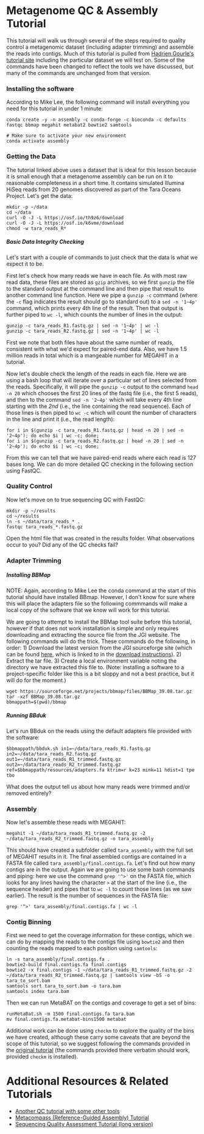 # Metagenome QC & Assembly Tutorial
This tutorial will walk us through several of the steps required to quality control a metagenomic dataset (including adapter trimming) and assemble the reads into contigs. Much of this tutorial is pulled from [Hadrien Gourle's tutorial site](https://www.hadriengourle.com/tutorials/meta_assembly/) including the particular dataset we will test on. Some of the commands have been changed to reflect the tools we have discussed, but many of the commands are unchanged from that version.

### Installing the software
According to Mike Lee, the following command will install everything you need for this tutorial in under 1 minute:

```
conda create -y -n assembly -c conda-forge -c bioconda -c defaults fastqc bbmap megahit metabat2 bowtie2 samtools

# Make sure to activate your new environment
conda activate assembly
```

### Getting the Data
The tutorial linked above uses a dataset that is ideal for this lesson because it is small enough that a metagenome assembly can be run on it to reasonable completeness in a short time. It contains simulated Illumina HiSeq reads from 20 genomes discovered as part of the Tara Oceans Project. Let's get the data:

```
mkdir -p ~/data
cd ~/data
curl -O -J -L https://osf.io/th9z6/download
curl -O -J -L https://osf.io/k6vme/download
chmod -w tara_reads_R*
```

##### Basic Data Integrity Checking

Let's start with a couple of commands to just check that the data is what we expect it to be.

First let's check how many reads we have in each file. As with most raw read data, these files are stored as `gzip` archives, so we first `gunzip` the file to the standard output at the command line and then pipe that result to another command line function. Here we pipe a `gunzip -c` command (where the `-c` flag indicates the result should go to standard out) to a `sed -n '1~4p'` command, which prints every 4th line of the result. Then that output is further piped to `wc -l`, which counts the number of lines in the output:

```
gunzip -c tara_reads_R1.fastq.gz | sed -n '1~4p' | wc -l
gunzip -c tara_reads_R2.fastq.gz | sed -n '1~4p' | wc -l
```

First we note that both files have about the same number of reads, consistent with what we'd expect for paired-end data. Also, we have 1.5 million reads in total which is a mangeable number for MEGAHIT in a tutorial. 

Now let's double check the length of the reads in each file. Here we are using a bash loop that will iterate over a particular set of lines selected from the reads. Specifically, it will pipe the `gunzip -c` output to the command `head -n 20` which chooses the first 20 lines of the fastq file (i.e., the first 5 reads), and then to the command `sed -n '2~4p'` which will take every 4th line starting with the _2nd_ (i.e., the line containing the read sequence). Each of those lines is then piped to `wc -c` which will count the number of characters in the line and print it (i.e., the read length):

```
for i in $(gunzip -c tara_reads_R1.fastq.gz | head -n 20 | sed -n '2~4p'); do echo $i | wc -c; done;
for i in $(gunzip -c tara_reads_R2.fastq.gz | head -n 20 | sed -n '2~4p'); do echo $i | wc -c; done;
```

From this we can tell that we have paired-end reads where each read is 127 bases long. We can do more detailed QC checking in the following section using FastQC.

### Quality Control
Now let's move on to true sequencing QC with FastQC:

```
mkdir -p ~/results
cd ~/results
ln -s ~/data/tara_reads_* .
fastqc tara_reads_*.fastq.gz
```

Open the html file that was created in the results folder. What observations occur to you? Did any of the QC checks fail? 

### Adapter Trimming
##### Installing BBMap
NOTE: Again, according to Mike Lee the conda command at the start of this tutorial should have installed BBmap. However, I don't know for sure where this will place the adapters file so the following commmands will make a local copy of the software that we know will work for this tutorial.

We are going to attempt to install the BBMap tool suite before this tutorial, however if that does not work installation is simple and only requires downloading and extracting the source file from the JGI website. The following commands will do the trick. These commands do the following, in order: 1) Download the latest version from the JGI sourceforge site (which can be found [here](https://sourceforge.net/projects/bbmap/), which is linked to in the [download instructions](https://jgi.doe.gov/data-and-tools/software-tools/bbtools/bb-tools-user-guide/installation-guide/)). 2) Extract the tar file. 3) Create a local environment variable noting the directory we have extracted this file to. (Note: installing a software to a project-specific folder like this is a bit sloppy and not a best practice, but it will do for the moment.)

```
wget https://sourceforge.net/projects/bbmap/files/BBMap_39.08.tar.gz
tar -xzf BBMap_39.08.tar.gz
bbmappath=$(pwd)/bbmap
```

##### Running BBduk
Let's run BBduk on the reads using the default adapters file provided with the software:

```
$bbmappath/bbduk.sh in1=~/data/tara_reads_R1.fastq.gz in2=~/data/tara_reads_R2.fastq.gz out1=~/data/tara_reads_R1_trimmed.fastq.gz out2=~/data/tara_reads_R2_trimmed.fastq.gz ref=$bbmappath/resources/adapters.fa ktrim=r k=23 mink=11 hdist=1 tpe tbo
```

What does the output tell us about how many reads were trimmed and/or removed entirely?

### Assembly
Now let's assemble these reads with MEGAHIT:

```
megahit -1 ~/data/tara_reads_R1_trimmed.fastq.gz -2 ~/data/tara_reads_R2_trimmed.fastq.gz -o tara_assembly
```

This should have created a subfolder called `tara_assembly` with the full set of MEGAHIT results in it. The final assembled contigs are contained in a FASTA file called `tara_assembly/final.contigs.fa`. Let's find out how many contigs are in the output. Again we are going to use some bash commands and piping: here we use the command `grep '^>'` on the FASTA file, which looks for any lines having the character `>` at the start of the line (i.e., the sequence header) and pipes that to `wc -l` to count those lines (as we saw earlier). The result is the number of sequences in the FASTA file:

```
grep '^>' tara_assembly/final.contigs.fa | wc -l
```

### Contig Binning
First we need to get the coverage information for these contigs, which we can do by mapping the reads to the contigs file using `bowtie2` and then counting the reads mapped to each position using `samtools`:

```
ln -s tara_assembly/final.contigs.fa .
bowtie2-build final.contigs.fa final.contigs
bowtie2 -x final.contigs -1 ~/data/tara_reads_R1_trimmed.fastq.gz -2 ~/data/tara_reads_R2_trimmed.fastq.gz | samtools view -bS -o tara_to_sort.bam
samtools sort tara_to_sort.bam -o tara.bam
samtools index tara.bam
```

Then we can run MetaBAT on the contigs and coverage to get a set of bins:

```
runMetaBat.sh -m 1500 final.contigs.fa tara.bam
mv final.contigs.fa.metabat-bins1500 metabat
```

Additional work can be done using `checkm` to explore the quality of the bins we have created, although these carry some caveats that are beyond the scope of this tutorial, so we suggest following the commands provided in the [original tutorial](https://www.hadriengourle.com/tutorials/meta_assembly/#checking-the-quality-of-the-bins) (the commands provided there verbatim should work, provided `checkm` is installed).

# Additional Resources & Related Tutorials

- [Another QC tutorial with some other tools](https://gitlab.com/treangenlab/quality_control_tutorial)
- [Metacompass (Reference-Guided Assembly) Tutorial](https://drive.google.com/file/d/11IDClXFQ-4TknCoeaNfVoL3kXh8yseGf/view)
- [Sequencing Quality Assessment Tutorial (long version)](https://github.com/treangenlab/radmicrobes/tree/main/session1#sequencing-quality-assessment-and-control)

